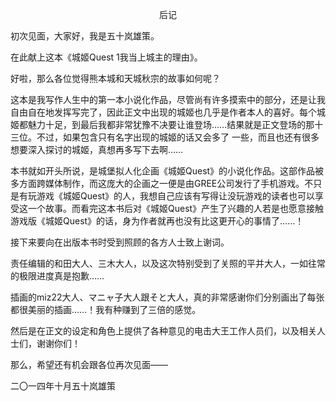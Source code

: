 <p align="center">后记</p>

初次见面，大家好，我是五十岚雄策。

在此献上这本《城姬Quest 1我当上城主的理由》。

好啦，那么各位觉得熊本城和天城秋宗的故事如何呢？

这本是我写作人生中的第一本小说化作品，尽管尚有许多摸索中的部分，还是让我自由自在地发挥写完了，因此正文中出现的城姬也几乎是作者本人的喜好。每个城姬都魅力十足，到最后我都非常犹豫不决要让谁登场……结果就是正文登场的那十三位。不过，如果包含只有名字出现的城姬的话又会多了 一些，而且也还有很多想要深入探讨的城姬，真想再多写下去啊……

本书就如开头所说，是城堡拟人化企画《城姬Quest》的小说化作品。这部作品被多方面跨媒体制作，而这庞大的企画之一便是由GREE公司发行了手机游戏。不只是有玩游戏《城姬Quest》的人，我想自己应该有写得让没玩游戏的读者也可以享受这一个故事。而看完这本书后对《城姬Quest》产生了兴趣的人若是也愿意接触游戏版《城姬Quest》的话，身为作者就再也没有比这更开心的事情了……！

接下来要向在出版本书时受到照顾的各方人士致上谢词。

责任编辑的和田大人、三木大人，以及这次特别受到了关照的平并大人，一如往常的极限进度真是抱歉……

插画的miz22大人、マニャ子大人跟そと大人，真的非常感谢你们分别画出了每张都很美丽的插画……！我有种赚到了三倍的感觉。

然后是在正文的设定和角色上提供了各种意见的电击大王工作人员们，以及相关人士们，谢谢你们！

那么，希望还有机会跟各位再次见面——

二〇一四年十月五十岚雄策

